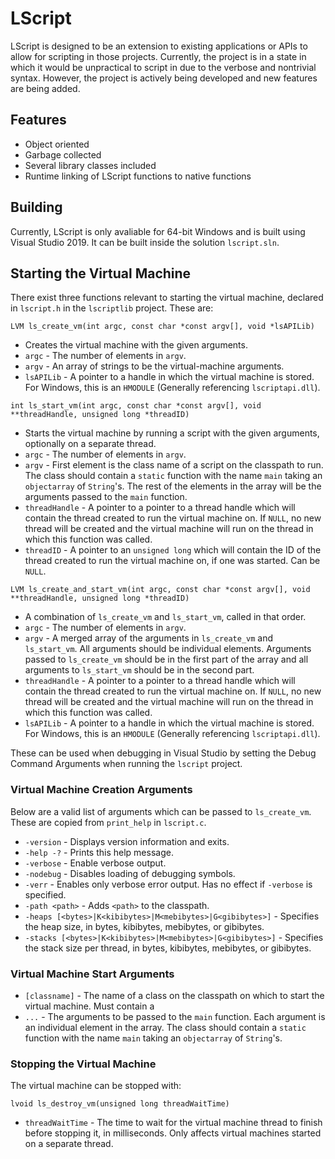 # LScript

LScript is designed to be an extension to existing applications or APIs to allow for scripting in those projects. Currently, the project is in a state in which it would be unpractical to script in due to the verbose and nontrivial syntax. However, the project is actively being developed and new features are being added.

## Features

- Object oriented
- Garbage collected
- Several library classes included
- Runtime linking of LScript functions to native functions

## Building

Currently, LScript is only avaliable for 64-bit Windows and is built using Visual Studio 2019. It can be built inside the solution `lscript.sln`.

## Starting the Virtual Machine

There exist three functions relevant to starting the virtual machine, declared in `lscript.h` in the `lscriptlib` project. These are:

`LVM ls_create_vm(int argc, const char *const argv[], void *lsAPILib)`
- Creates the virtual machine with the given arguments.
- `argc` - The number of elements in `argv`.
- `argv` - An array of strings to be the virtual-machine arguments.
- `lsAPILib` - A pointer to a handle in which the virtual machine is stored. For Windows, this is an `HMODULE` (Generally referencing `lscriptapi.dll`).

`int ls_start_vm(int argc, const char *const argv[], void **threadHandle, unsigned long *threadID)`
- Starts the virtual machine by running a script with the given arguments, optionally on a separate thread.
- `argc` - The number of elements in `argv`.
- `argv` - First element is the class name of a script on the classpath to run. The class should contain a `static` function with the name `main` taking an `objectarray` of `String`'s. The rest of the elements in the array will be the arguments passed to the `main` function.
- `threadHandle` - A pointer to a pointer to a thread handle which will contain the thread created to run the virtual machine on. If `NULL`, no new thread will be created and the virtual machine will run on the thread in which this function was called.
- `threadID` - A pointer to an `unsigned long` which will contain the ID of the thread created to run the virtual machine on, if one was started. Can be `NULL`.

`LVM ls_create_and_start_vm(int argc, const char *const argv[], void **threadHandle, unsigned long *threadID)`
- A combination of `ls_create_vm` and `ls_start_vm`, called in that order.
- `argc` - The number of elements in `argv`.
- `argv` - A merged array of the arguments in `ls_create_vm` and `ls_start_vm`. All arguments should be individual elements. Arguments passed to `ls_create_vm` should be in the first part of the array and all arguments to `ls_start_vm` should be in the second part.
- `threadHandle` - A pointer to a pointer to a thread handle which will contain the thread created to run the virtual machine on. If `NULL`, no new thread will be created and the virtual machine will run on the thread in which this function was called.
- `lsAPILib` - A pointer to a handle in which the virtual machine is stored. For Windows, this is an `HMODULE` (Generally referencing `lscriptapi.dll`).

These can be used when debugging in Visual Studio by setting the Debug Command Arguments when running the `lscript` project.

### Virtual Machine Creation Arguments

Below are a valid list of arguments which can be passed to `ls_create_vm`. These are copied from `print_help` in `lscript.c`.

- `-version` - Displays version information and exits.
- `-help -?` - Prints this help message.
- `-verbose` - Enable verbose output.
- `-nodebug` - Disables loading of debugging symbols.
- `-verr` - Enables only verbose error output. Has no effect if `-verbose` is specified.
- `-path <path>` - Adds `<path>` to the classpath.
- `-heaps [<bytes>|K<kibibytes>|M<mebibytes>|G<gibibytes>]` - Specifies the heap size, in bytes, kibibytes, mebibytes, or gibibytes.
- `-stacks [<bytes>|K<kibibytes>|M<mebibytes>|G<gibibytes>]` - Specifies the stack size per thread, in bytes, kibibytes, mebibytes, or gibibytes.
	
### Virtual Machine Start Arguments

- `[classname]` - The name of a class on the classpath on which to start the virtual machine. Must contain a 
- `...` - The arguments to be passed to the `main` function. Each argument is an individual element in the array. The class should contain a `static` function with the name `main` taking an `objectarray` of `String`'s.

### Stopping the Virtual Machine

The virtual machine can be stopped with:

`lvoid ls_destroy_vm(unsigned long threadWaitTime)`
- `threadWaitTime` - The time to wait for the virtual machine thread to finish before stopping it, in milliseconds. Only affects virtual machines started on a separate thread.